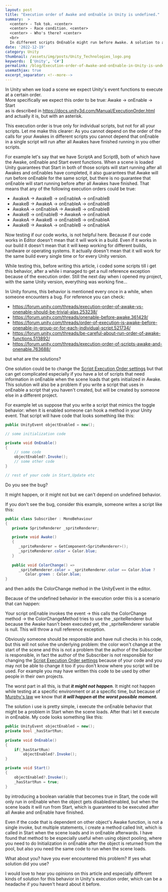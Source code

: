 ```yaml
---
layout: post
title: "Execution order of Awake and onEnable in Unity is undefined."
summary:  > 
  <center> - Tok tok. <center>
  <center> - Race condition. <center>
  <center> - Who's there? <center>
  <br>
  In different scripts OnEnable might run before Awake. A solution to avoid a nasty bug from this undefined behavior.
date: '2022-12-19'
category: Unity
thumbnail: /assets/img/posts/Unity_Technologies_logo.png
keywords:  ['Unity', 'C#']
permalink: /blog/Execution-order-of-Awake-and-onEnable-in-Unity-is-undefined/
usemathjax: true
excerpt_separator: <!--more-->
---
```


In Unity when we load a scene we expect Unity's event functions to execute at a certain order.  
More specifically we expect this order to be true: Awake -> onEnable -> Start  
as is described in <https://docs.unity3d.com/Manual/ExecutionOrder.html> and actually it is, but with an asterisk.

This execution order is true only for individual scripts, but not for all your scripts. Let me make this clearer: As you cannot depend on the order of the calls for your Awakes in different scripts you cannot depend that onEnable in a single script will run after all Awakes have finished running in you other scripts.
<!--more-->

For example let's say that we have ScriptA and ScriptB, both of which have the Awake, onEnable and Start event functions. When a scene is loaded Unity guarantees that Start in both of those scripts will start running after all Awakes and onEnables have completed, it also guarantees that Awake will run before onEnable for the same script, but there is no guarantee that onEnable will start running before after all Awakes have finished. That means that any of the following execution orders could be true:

* AwakeA -> AwakeB -> onEnableA -> onEnableB
* AwakeB -> AwakeA -> onEnableA -> onEnableB
* AwakeA -> onEnableA -> AwakeB -> onEnableB
* AwakeB -> onEnableB -> AwakeA -> onEnableA
* AwakeA -> AwakeB -> onEnableB -> onEnableA
* AwakeB -> AwakeA -> onEnableB -> onEnableA

Now testing if our code works, is not helpful here. Because if our code works in Editor doesn't mean that it will work in a build. Even if it works in our build it doesn't mean that it will keep working for different builds, hardware or operating systems. It actually doesn't mean that it will work for the same build every single time or for every Unity version.

While testing this, before writing this article, i coded some scripts till i get this behavior, after a while i managed to get a null reference exception because of the execution order. Still the next day when i opened my project, with the same Unity version, everything was working fine...

In Unity forums, this behavior is mentioned every once in a while, when someone encounters a bug. For reference you can check:

* <https://forum.unity.com/threads/execution-order-of-awake-vs-onenable-should-be-trivial-alas.253238/>
* <https://forum.unity.com/threads/onenable-before-awake.361429/>
* <https://forum.unity.com/threads/order-of-execution-is-awake-before-onenable-in-group-or-for-each-individual-script.521734/>
* <https://forum.unity.com/threads/be-careful-about-run-order-of-awake-functions.513892/>
* <https://forum.unity.com/threads/execution-order-of-scripts-awake-and-onenable.763688/>

but what are the solutions?

One solution could be to change the [Script Execution Order settings](https://docs.unity3d.com/Manual/class-MonoManager.html) but that can get complicated especially if you have a lot of scripts that need information in onEnable when the scene loads that gets initialized in Awake. This solution will also be a problem if you write a script that uses in onEnable a script that you haven't created, but will be created by someone else in a different project.

For example let us suppose that you write a script that mimics the toggle behavior: when it is enabled someone can hook a method in your Unity event. That script will have code that looks something like this:

```cs
public UnityEvent objectEnabled = new();

// some initialization code

private void OnEnable()
{
    // some code
    objectEnabled?.Invoke();
    // some other code 
}

// rest of your code in Start,Update etc
```

Do you see the bug?

It might happen, or it might not but we can't depend on undefined behavior.

If you don't see the bug, consider this example, someone writes a script like this:

```cs
public class Subscriber : MonoBehaviour
{
   private SpriteRenderer _spriteRenderer;

   private void Awake()
   {
      _spriteRenderer = GetComponent<SpriteRenderer>();
      _spriteRenderer.color = Color.blue;
   }
   
   public void ColorChange() =>
      _spriteRenderer.color = _spriteRenderer.color == Color.blue ? 
         Color.green : Color.blue;
}
```

and then adds the ColorChange method in the UnityEvent in the editor.

Because of the undefined behavior in the execution order this is a scenario that can happen:

Your script onEnable invokes the event -> this calls the ColorChange method -> the ColorChangeMethod tries to use the _spriteRenderer but because the Awake hasn't been executed yet, the _spriteRenderer variable is null. This will throw a null reference exception.

Obviously someone should be responsible and have null checks in his code, but this will not solve the underlying problem: the color won't change at the start of the scene and this is not a problem that the author of the Subscriber is responsible, in fact the author of the Subscriber is not responsible for changing the [Script Execution Order settings](https://docs.unity3d.com/Manual/class-MonoManager.html) because of your code and you may not be able to change it too if you don't know where you script will be used. For example you may have written this code to be used by other people in their own projects.

The worst part in all this, is that ***it might not happen***. It might not happen while testing at a specific environment or at a specific time, but because of [Murphy's law](https://en.wikipedia.org/wiki/Murphy%27s_law) we know that ***it will happen at the worst possible moment.***

The solution i use is pretty simple, i execute the onEnable behavior that might be a problem in Start when the scene loads. After that i let it execute in onEnable. My code looks something like this:

```cs
public UnityEvent objectEnabled = new();
private bool _hasStartRun;
    
private void OnEnable()
{
    if(_hasStartRun)
        objectEnabled?.Invoke();
}

private void Start()
{
    objectEnabled?.Invoke();
    _hasStartRun = true;
}
```

by introducing a boolean variable that becomes true in Start, the code will only run in onEnable when the object gets disabled/enabled, but when the scene loads it will run from Start, which is guaranteed to be executed after all Awake and onEnable have finished.

Even if the code that is dependent on other object's Awake function, is not a single invoke, but multiple statements, i create a method called Init, which is called in Start when the scene loads and in onEnable afterwards. I have found that method to be especially useful when using object pooling, where you need to do Initialization in onEnable after the object is returned from the pool, but also you need the same code to run when the scene loads.

What about you? have you ever encountered this problem? If yes what solution did you use?

I would love to hear you opinions on this article and especially different kinds of solution for this behavior in Unity's execution order, which can be a headache if you haven't heard about it before.
